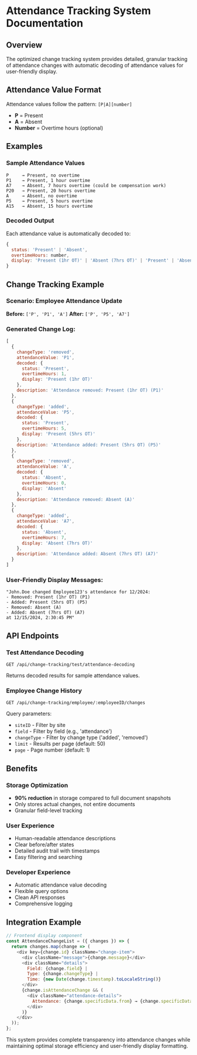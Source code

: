 # Attendance Tracking System Documentation

## Overview
The optimized change tracking system provides detailed, granular tracking of attendance changes with automatic decoding of attendance values for user-friendly display.

## Attendance Value Format
Attendance values follow the pattern: `[P|A][number]`
- **P** = Present
- **A** = Absent  
- **Number** = Overtime hours (optional)

## Examples

### Sample Attendance Values
```
P     → Present, no overtime
P1    → Present, 1 hour overtime
A7    → Absent, 7 hours overtime (could be compensation work)
P20   → Present, 20 hours overtime
A     → Absent, no overtime
P5    → Present, 5 hours overtime
A15   → Absent, 15 hours overtime
```

### Decoded Output
Each attendance value is automatically decoded to:
```javascript
{
  status: 'Present' | 'Absent',
  overtimeHours: number,
  display: 'Present (1hr OT)' | 'Absent (7hrs OT)' | 'Present' | 'Absent'
}
```

## Change Tracking Example

### Scenario: Employee Attendance Update
**Before:** `['P', 'P1', 'A']`
**After:** `['P', 'P5', 'A7']`

### Generated Change Log:
```javascript
[
  {
    changeType: 'removed',
    attendanceValue: 'P1',
    decoded: {
      status: 'Present',
      overtimeHours: 1,
      display: 'Present (1hr OT)'
    },
    description: 'Attendance removed: Present (1hr OT) (P1)'
  },
  {
    changeType: 'added', 
    attendanceValue: 'P5',
    decoded: {
      status: 'Present',
      overtimeHours: 5,
      display: 'Present (5hrs OT)'
    },
    description: 'Attendance added: Present (5hrs OT) (P5)'
  },
  {
    changeType: 'removed',
    attendanceValue: 'A',
    decoded: {
      status: 'Absent',
      overtimeHours: 0,
      display: 'Absent'
    },
    description: 'Attendance removed: Absent (A)'
  },
  {
    changeType: 'added',
    attendanceValue: 'A7', 
    decoded: {
      status: 'Absent',
      overtimeHours: 7,
      display: 'Absent (7hrs OT)'
    },
    description: 'Attendance added: Absent (7hrs OT) (A7)'
  }
]
```

### User-Friendly Display Messages:
```
"John.Doe changed Employee123's attendance for 12/2024:
- Removed: Present (1hr OT) (P1) 
- Added: Present (5hrs OT) (P5)
- Removed: Absent (A)
- Added: Absent (7hrs OT) (A7)
at 12/15/2024, 2:30:45 PM"
```

## API Endpoints

### Test Attendance Decoding
```
GET /api/change-tracking/test/attendance-decoding
```
Returns decoded results for sample attendance values.

### Employee Change History
```
GET /api/change-tracking/employee/:employeeID/changes
```
Query parameters:
- `siteID` - Filter by site
- `field` - Filter by field (e.g., 'attendance')
- `changeType` - Filter by change type ('added', 'removed')
- `limit` - Results per page (default: 50)
- `page` - Page number (default: 1)

## Benefits

### Storage Optimization
- **90% reduction** in storage compared to full document snapshots
- Only stores actual changes, not entire documents
- Granular field-level tracking

### User Experience
- Human-readable attendance descriptions
- Clear before/after states
- Detailed audit trail with timestamps
- Easy filtering and searching

### Developer Experience
- Automatic attendance value decoding
- Flexible query options
- Clean API responses
- Comprehensive logging

## Integration Example

```javascript
// Frontend display component
const AttendanceChangeList = ({ changes }) => {
  return changes.map(change => (
    <div key={change.id} className="change-item">
      <div className="message">{change.message}</div>
      <div className="details">
        Field: {change.field} | 
        Type: {change.changeType} |
        Time: {new Date(change.timestamp).toLocaleString()}
      </div>
      {change.isAttendanceChange && (
        <div className="attendance-details">
          Attendance: {change.specificData.from} → {change.specificData.to}
        </div>
      )}
    </div>
  ));
};
```

This system provides complete transparency into attendance changes while maintaining optimal storage efficiency and user-friendly display formatting.
